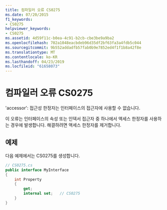 ```yaml
---
title: 컴파일러 오류 CS0275
ms.date: 07/20/2015
f1_keywords:
- CS0275
helpviewer_keywords:
- CS0275
ms.assetid: 4d59f11c-b0ea-4c91-b2cb-cbe3be9a9ba2
ms.openlocfilehash: 702a1048eacbdeb96d35df2bf63fa3a4fdb5c044
ms.sourcegitcommit: 9b552addadfb57fab0b9e7852ed4f1f1b8a42f8e
ms.translationtype: MT
ms.contentlocale: ko-KR
ms.lasthandoff: 04/23/2019
ms.locfileid: "61658073"
---
```

# <a name="compiler-error-cs0275"></a>컴파일러 오류 CS0275
'accessor': 접근성 한정자는 인터페이스의 접근자에 사용할 수 없습니다.  
  
 이 오류는 인터페이스의 속성 또는 인덱서 접근자 중 하나에서 액세스 한정자를 사용하는 경우에 발생합니다. 해결하려면 액세스 한정자를 제거합니다.  
  
## <a name="example"></a>예제  
 다음 예제에서는 CS0275를 생성합니다.  
  
```csharp  
// CS0275.cs  
public interface MyInterface  
{  
    int Property  
    {  
        get;  
        internal set;   // CS0275  
    }  
}  
```
